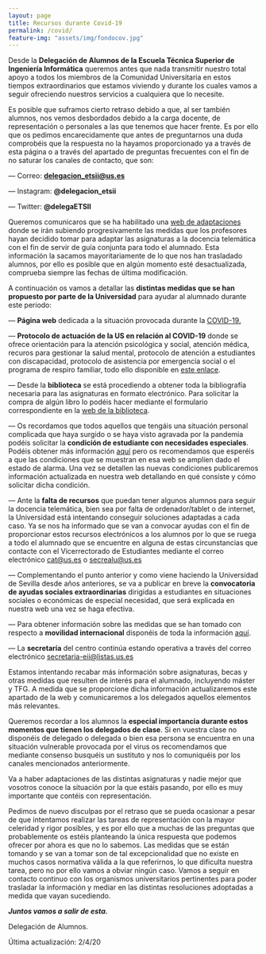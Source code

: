 ```yaml
---
layout: page
title: Recursos durante Covid-19
permalink: /covid/
feature-img: "assets/img/fondocov.jpg"
---
```


Desde la **Delegación de Alumnos de la Escuela Técnica Superior de Ingeniería Informática** queremos antes que nada transmitir nuestro total apoyo a todos los miembros de la Comunidad Universitaria en estos tiempos extraordinarios que estamos viviendo y durante los cuales vamos a seguir ofreciendo nuestros servicios a cualquiera que lo necesite. 

Es posible que suframos cierto retraso debido a que, al ser también alumnos, nos vemos desbordados debido a la carga docente, de representación o personales a las que tenemos que hacer frente. Es por ello que os pedimos encarecidamente que antes de preguntarnos una duda comprobéis que  la respuesta no  la hayamos proporcionado ya a través de esta página o a través del apartado de preguntas frecuentes con el fin de no saturar los canales de contacto, que son:

— Correo: **delegacion_etsii@us.es**

— Instagram: **@delegacion_etsii**

— Twitter: **@delegaETSII**

Queremos comunicaros que se ha habilitado una [web de adaptaciones](https://dlga.github.io/dlgaadaptaciones/) donde se irán subiendo progresivamente las medidas que los profesores hayan decidido tomar para adaptar las asignaturas a la docencia telemática con el fin de servir de guía conjunta para todo el alumnado. Esta información la sacamos mayoritariamente de lo que nos han trasladado alumnos, por ello es posible que en algún momento esté desactualizada, comprueba siempre las fechas de última modificación.

A continuación os vamos a detallar las **distintas medidas que se han propuesto por parte de la Universidad** para ayudar al alumnado durante este periodo:

— **Página web** dedicada a la situación provocada durante la [COVID-19.](https://www.us.es/covid-19)

— **Protocolo de actuación de la US en relación al COVID-19** donde se ofrece orientación para la atención psicológica y social, atención médica, recuros para gestionar la salud mental, protocolo de atención a estudiantes con discapacidad, protocolo de asistencia por emergencia social o el programa de respiro familiar, todo ello disponible en [este enlace](https://www.us.es/covid-19/us-salud-bienestar).

— Desde la **biblioteca** se está procediendo a obtener toda la bibliografía necesaria para las asignaturas en formato electrónico. Para solicitar la compra de algún libro lo podéis hacer mediante el formulario correspondiente en la [web de la biblioteca](https://bib.us.es/utiliza_la_biblioteca/tramites).

— Os recordamos que todos aquellos que tengáis una situación personal complicada que haya surgido o se haya visto agravada por la pandemia podéis solicitar la **condición de estudiante con necesidades especiales**. Podéis obtener más información [aquí](http://cat.us.es/seccion/durante-los-estudios/preguntas-mas-frecuentes/dudas-academicas/estudiantes-con-necesidades-academicas-especiales) pero os recomendamos que esperéis a que las condiciones que se muestran en esa web se amplíen dado el estado de alarma. Una vez se detallen las nuevas condiciones publicaremos información actualizada en nuestra web detallando en qué consiste y cómo solicitar dicha condición. 

— Ante la **falta de recursos** que puedan tener algunos alumnos para seguir la docencia telemática, bien sea por falta de ordenador/tablet o de internet, la Universidad está intentando conseguir soluciones adaptadas a cada caso. Ya se nos ha informado que se van a convocar ayudas con el fin de proporcionar estos recursos electrónicos a los alumnos por lo que se ruega a todo el alumnado que se encuentre en alguna de estas circunstancias que contacte con el Vicerrectorado de Estudiantes mediante el correo electrónico cat@us.es o secrealu@us.es

— Complementando el punto anterior y como viene haciendo la Universidad de Sevilla desde años anteriores, se va a publicar en breve la **convocatoria de ayudas sociales extraordinarias** dirigidas a estudiantes en situaciones sociales o económicas de especial necesidad, que será explicada en nuestra web una vez se haga efectiva.

— Para obtener información sobre las medidas que se han tomado con respecto a **movilidad internacional** disponéis de toda la información [aquí](https://www.us.es/covid-19/us-internacional).

— La **secretaría** del centro continúa estando operativa a través del correo electrónico secretaria-eii@listas.us.es

Estamos intentando recabar más información sobre asignaturas, becas y otras medidas que resulten de interés para el alumnado, incluyendo máster y TFG. A medida que se proporcione dicha información actualizaremos este apartado de la web y comunicaremos a los delegados aquellos elementos más relevantes.

Queremos recordar a los alumnos la **especial importancia durante estos momentos que tienen los delegados de clase**. Si en vuestra clase no disponéis de delegado o delegada o bien esa persona se encuentra en una situación vulnerable provocada por el virus os recomendamos que mediante consenso busquéis un sustituto y nos lo comuniquéis por los canales mencionados anteriormente.

Va a haber adaptaciones de las distintas asignaturas y nadie mejor que vosotros conoce la situación por la que estáis pasando, por ello es muy importante que contéis con representación.

Pedimos de nuevo disculpas por el retraso que se pueda ocasionar a pesar de que intentamos realizar las tareas de representación con la mayor celeridad y rigor posibles, y es por ello que a muchas de las preguntas que probablemente os estéis planteando la única respuesta que podemos ofrecer por ahora es que no lo sabemos. Las medidas que se están tomando y se van a tomar son de tal excepcionalidad que no existe en muchos casos normativa válida a la que referirnos, lo que dificulta nuestra tarea, pero no por ello vamos a obviar ningún caso. Vamos a seguir en contacto continuo con los organismos universitarios pertinentes para poder trasladar la información y mediar en las distintas resoluciones adoptadas a medida que vayan sucediendo.



***Juntos vamos a salir de esta.***

Delegación de Alumnos.



Última actualización: 2/4/20
